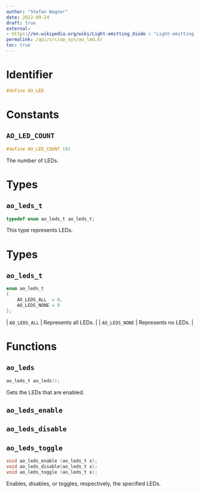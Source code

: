 ```yaml
---
author: "Stefan Wagner"
date: 2022-09-24
draft: true
external:
- https://en.wikipedia.org/wiki/Light-emitting_diode : "Light-emitting diode"
permalink: /api/src/ao_sys/ao_led.h/
toc: true
---
```


# Identifier

```c
#define AO_LED
```

# Constants

## `AO_LED_COUNT`

```c
#define AO_LED_COUNT (0)
```

The number of LEDs.

# Types

## `ao_leds_t`

```c
typedef enum ao_leds_t ao_leds_t;
```

This type represents LEDs.

# Types

## `ao_leds_t`

```c
enum ao_leds_t
{
    AO_LEDS_ALL  = 0,
    AO_LEDS_NONE = 0
};
```

| `AO_LEDS_ALL` | Represents all LEDs. |
| `AO_LEDS_NONE` | Represents no LEDs. |

# Functions

## `ao_leds`

```c
ao_leds_t ao_leds();
```

Gets the LEDs that are enabled.

## `ao_leds_enable`
## `ao_leds_disable`
## `ao_leds_toggle`

```c
void ao_leds_enable (ao_leds_t x);
void ao_leds_disable(ao_leds_t x);
void ao_leds_toggle (ao_leds_t x);
```

Enables, disables, or toggles, respectively, the specified LEDs.
